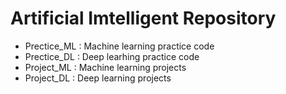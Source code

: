 # Artificial Imtelligent Repository

* Prectice_ML : Machine learning practice code 
* Prectice_DL : Deep learhing practice code
* Project_ML : Machine learning projects
* Project_DL : Deep learning projects

